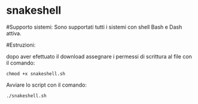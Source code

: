 # snakeshell



#Supporto sistemi:
Sono supportati tutti i sistemi con shell Bash e Dash attiva.




#Estruzioni:

dopo aver efettuato il download assegnare i permessi di scrittura al file con il comando:


```
chmod +x snakeshell.sh
```

Avviare lo script con il comando:

```
./snakeshell.sh
```

